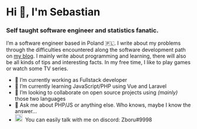 <h1>Hi 👋, I'm Sebastian</h1>
<h3>Self taught software engineer and statistics fanatic.</h3>

I’m a software engineer based in Poland  🇵🇱. I write about my problems through the difficulties encountered along the software development path on [my blog](https://zboru.github.io/). I mainly write about programming and learning, there will also be all kinds of tips and interesting facts. In my free time, I like to play games or watch some TV series.

- 🔭 I’m currently working as Fullstack developer
- 🌱 I’m currently learning JavaScript/PHP using Vue and Laravel
- 👯 I’m looking to collaborate on open source projects using _(mainly)_ those two languages
- 💬 Ask me about PHP/JS or anything else. Who knows, maybe I know the answer... 
- <img src="https://icons-for-free.com/iconfiles/png/512/super+tiny+icons+discord-1324450718427274623.png" alt="drawing" width="20"/>&nbsp;&nbsp;You can easily talk with me on discord: Zboru#9998 
